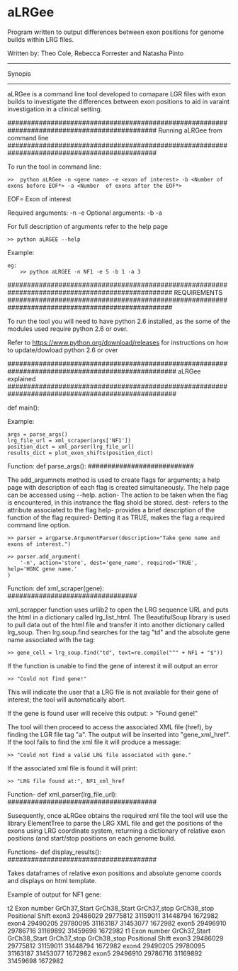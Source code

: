 # aLRGee 
Program written to output differences between exon positions for genome builds within LRG files.

Written by: Theo Cole, Rebecca Forrester and Natasha Pinto 
************
Synopis
************
aLRGee is a command line tool developed to comapare LGR files with exon builds to investigate the differences between exon positions to aid in varaint investigation in a clinical setting.

##############################################################################################
Running aLRGee from command line 
##############################################################################################

To run the tool in command line: 

	>>  python aLRGee -n <gene name> -e <exon of interest> -b <Number of exons before EOF*> -a <Number  of exons after the EOF*>

EOF= Exon of interest 

Required arguments: 
-n -e
Optional arguments:
-b -a 

For full description of arguments refer to the help page 

	>> python aLRGEE --help


Example:


	eg:
		>> python aLRGEE -n NF1 -e 5 -b 1 -a 3

##################################################################################################
REQUIREMENTS
##################################################################################################

To run the tool you will need to have python 2.6 installed, as the some of the modules used require python 2.6 or over. 

Refer to https://www.python.org/download/releases for instructions on how to update/dowload python 2.6 or over 

###################################################################################################
aLRGee explained
###################################################################################################

def main():


 Example:

    args = parse_args()
    lrg_file_url = xml_scraper(args['NF1'])
    position_dict = xml_parser(lrg_file_url)
    results_dict = plot_exon_shifts(position_dict)



Function: def parse_args():
###########################

 The add_argumnets method is used to create flags for arguments; a help page with description of each flag is created simultaneously. The help page can be accessed using --help.
   action- The action to be taken when the flag is encountered, in this instrance the flag shold be stored.
   dest- refers to the attribute associated to the flag
   help- provides a brief description of the function of the flag
   required- Detting it as TRUE, makes the flag a required command line option. 


	>> parser = argparse.ArgumentParser(description="Take gene name and exons of interest.")
    
    >> parser.add_argument(
        '-n', action='store', dest='gene_name', required='TRUE', help='HGNC gene name.'
    )

Function: def xml_scraper(gene):
#################################

xml_scrapper function uses urllib2 to open the LRG sequence URL and puts the html in a dictionary called lrg_list_html. 
The BeautifulSoup library is used to pull data out of the html file and transfer it into another dictionary called lrg_soup. 
Then lrg.soup.find searches for the tag "td" and the absolute gene name associated with the tag:

	>> gene_cell = lrg_soup.find("td", text=re.compile("^" + NF1 + "$"))

If the function is unable to find the gene of interest it will output an error

	>> "Could not find gene!"

This will indicate the user that a LRG file is not available for their gene of interest; the tool will automatically abort.

If the gene is found user will receive this output:
	> "Found gene!"

The tool will then proceed to access the associated XML file (href), by finding the LGR file tag "a". The output will be inserted into "gene_xml_href". If the tool fails to find the xml file it will produce a message:

	>> "Could not find a valid LRG file associated with gene."

If the associated xml file is found it will print:

	>> "LRG file found at:", NF1_xml_href

Function- def xml_parser(lrg_file_url):
######################################

 Susequently, once aLRGee obtains the required xml file the tool will use the library ElementTree to parse the LRG XML file and get the positions of the exons using LRG coordinate system, returning a dictionary of relative exon positions (and start/stop positions on each genome build.

Functions- def display_results():
######################################

 Takes dataframes of relative exon positions and absolute genome coords and displays on html template.

Example of output for NF1 gene: 

t2
Exon number	GrCh37_Start	GrCh38_Start	GrCh37_stop	GrCh38_stop	Positional Shift
	exon3		29486029	29775812		31159011	31448794	1672982
	exon4		29490205	29780095		31163187	31453077	1672982
	exon5		29496910	29786716		31169892	31459698	1672982
t1
Exon number	GrCh37_Start	GrCh38_Start	GrCh37_stop	GrCh38_stop	Positional Shift
	exon3		29486029	29775812		31159011	31448794	1672982
	exon4		29490205	29780095		31163187	31453077	1672982
	exon5		29496910	29786716		31169892	31459698	1672982

















